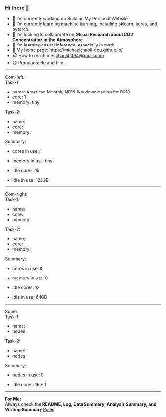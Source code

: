 ### Hi there 👋

- 🔭 I’m currently working on Building My Personal Website
- 🌱 I’m currently learning machine learning, including sklearn, keras, and pytorch.
- 👯 I’m looking to collaborate on **Global Research about CO2 Concentration in the Atmosphere**.
- 🤔 I’m learning casual inference, especially in math. 
- 👀 My home page: <https://michaelchaoli-cpu.github.io/>
- 📫 How to reach me: <chaoli0394@gmail.com>
- 😄 Pronouns: He and him.

******************************
Com-left:    
Task-1:     
- name: American Monthly NDVI 1km downloading for DP18     
- core: 1    
- memory: tiny      
     
Task-2:     
- name:
- core:
- memory:       
       
Summary:
- cores in use: 1
- memory in use: tiny  
    
- idle cores: 15
- idle in use: 128GB    
******************************
Com-right:    
Task-1:     
- name:     
- core:     
- memory:      
     
Task-2:     
- name:
- core:
- memory:       
       
Summary:
- cores in use: 0
- memory in use: 0    
   
- idle cores: 12 
- idle in use: 64GB    
******************************
Super:    
Task-1:     
- name:     
- nodes     
     
Task-2:     
- name:
- nodes  
       
Summary:
- nodes in use: 0    
   
- idle cores: 16 + 1    
*******************************

**For Me:**     
Always check the **README, Log, Data Summary, Analysis Summary, and Writing Summary** [Rules](LogAndRecordsRules.md).

<!--
**MichaelChaoLi-cpu/MichaelChaoLi-cpu** is a ✨ _special_ ✨ repository because its `README.md` (this file) appears on your GitHub profile.

Here are some ideas to get you started:

- 🔭 I’m currently working on ...
- 🌱 I’m currently learning ...
- 👯 I’m looking to collaborate on ...
- 🤔 I’m looking for help with ...
- 💬 Ask me about ...
- 📫 How to reach me: ...
- 😄 Pronouns: ...
- ⚡ Fun fact: ...
-->
